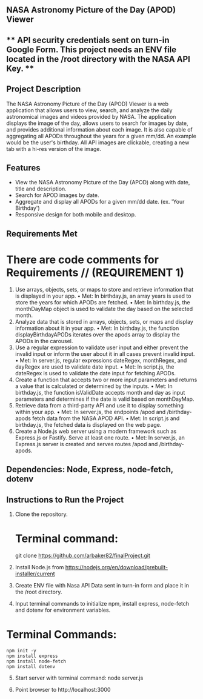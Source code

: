 ## NASA Astronomy Picture of the Day (APOD) Viewer

## ** API security credentials sent on turn-in Google Form.  This project needs an ENV file located in the /root directory with the NASA API Key. **

## Project Description
The NASA Astronomy Picture of the Day (APOD) Viewer is a web application that allows users to view, search, and analyze the daily astronomical images and videos provided by NASA. The application displays the image of the day, allows users to search for images by date, and provides additional information about each image.  It is also capable of aggregating all APODs throughout the years for a given mm/dd. An example would be the user's birthday. All API images are clickable, creating a new tab with a hi-res version of the image.

## Features
- View the NASA Astronomy Picture of the Day (APOD) along with date, title and description.
- Search for APOD images by date.
- Aggregate and display all APODs for a given mm/dd date. (ex. 'Your Birthday')
- Responsive design for both mobile and desktop.

## Requirements Met 
# There are code comments for Requirements // (REQUIREMENT 1) 
1.	Use arrays, objects, sets, or maps to store and retrieve information that is displayed in your app.
	•	Met: In birthday.js, an array years is used to store the years for which APODs are fetched.
	•	Met: In birthday.js, the monthDayMap object is used to validate the day based on the selected month.
2.	Analyze data that is stored in arrays, objects, sets, or maps and display information about it in your app.
	•	Met: In birthday.js, the function displayBirthdayAPODs iterates over the apods array to display the APODs in the carousel.
3.	Use a regular expression to validate user input and either prevent the invalid input or inform the user about it in all cases prevent invalid input.
	•	Met: In server.js, regular expressions dateRegex, monthRegex, and dayRegex are used to validate date input.
	•	Met: In script.js, the dateRegex is used to validate the date input for fetching APODs.
4.	Create a function that accepts two or more input parameters and returns a value that is calculated or determined by the inputs.
	•	Met: In birthday.js, the function isValidDate accepts month and day as input parameters and determines if the date is valid based on monthDayMap.
5.	Retrieve data from a third-party API and use it to display something within your app.
	•	Met: In server.js, the endpoints /apod and /birthday-apods fetch data from the NASA APOD API.
	•	Met: In script.js and birthday.js, the fetched data is displayed on the web page.
6.	Create a Node.js web server using a modern framework such as Express.js or Fastify. Serve at least one route.
	•	Met: In server.js, an Express.js server is created and serves routes /apod and /birthday-apods.

## Dependencies: Node, Express, node-fetch, dotenv
	
## Instructions to Run the Project 

1. Clone the repository.
	# Terminal command:
	git clone https://github.com/arbaker82/finalProject.git

2. Install Node.js from https://nodejs.org/en/download/prebuilt-installer/current
   
3. Create ENV file with Nasa API Data sent in turn-in form and place it in the /root directory.

4.  Input terminal commands to initialize npm, install express, node-fetch and dotenv for environment variables. 
  
  # Terminal Commands:
    npm init -y
    npm install express
	npm install node-fetch
    npm install dotenv

 5. Start server with terminal command:
	node server.js

6. Point browser to http://localhost:3000

